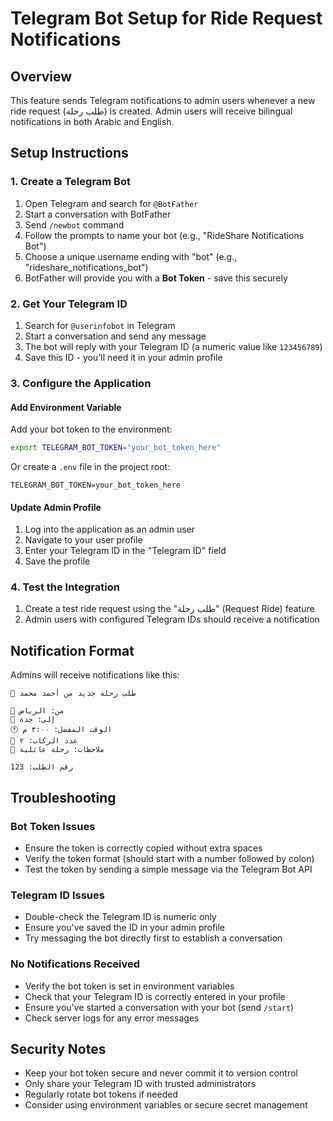 # Telegram Bot Setup for Ride Request Notifications

## Overview
This feature sends Telegram notifications to admin users whenever a new ride request (طلب رحلة) is created. Admin users will receive bilingual notifications in both Arabic and English.

## Setup Instructions

### 1. Create a Telegram Bot
1. Open Telegram and search for `@BotFather`
2. Start a conversation with BotFather
3. Send `/newbot` command
4. Follow the prompts to name your bot (e.g., "RideShare Notifications Bot")
5. Choose a unique username ending with "bot" (e.g., "rideshare_notifications_bot")
6. BotFather will provide you with a **Bot Token** - save this securely

### 2. Get Your Telegram ID
1. Search for `@userinfobot` in Telegram
2. Start a conversation and send any message
3. The bot will reply with your Telegram ID (a numeric value like `123456789`)
4. Save this ID - you'll need it in your admin profile

### 3. Configure the Application

#### Add Environment Variable
Add your bot token to the environment:
```bash
export TELEGRAM_BOT_TOKEN="your_bot_token_here"
```

Or create a `.env` file in the project root:
```
TELEGRAM_BOT_TOKEN=your_bot_token_here
```

#### Update Admin Profile
1. Log into the application as an admin user
2. Navigate to your user profile
3. Enter your Telegram ID in the "Telegram ID" field
4. Save the profile

### 4. Test the Integration
1. Create a test ride request using the "طلب رحلة" (Request Ride) feature
2. Admin users with configured Telegram IDs should receive a notification

## Notification Format
Admins will receive notifications like this:

```
🚗 طلب رحلة جديد من أحمد محمد

📍 من: الرياض
📍 إلى: جدة  
🕐 الوقت المفضل: ٣:٠٠ م
👥 عدد الركاب: ٢
📝 ملاحظات: رحلة عائلية

رقم الطلب: 123
```

## Troubleshooting

### Bot Token Issues
- Ensure the token is correctly copied without extra spaces
- Verify the token format (should start with a number followed by colon)
- Test the token by sending a simple message via the Telegram Bot API

### Telegram ID Issues
- Double-check the Telegram ID is numeric only
- Ensure you've saved the ID in your admin profile
- Try messaging the bot directly first to establish a conversation

### No Notifications Received
- Verify the bot token is set in environment variables
- Check that your Telegram ID is correctly entered in your profile
- Ensure you've started a conversation with your bot (send `/start`)
- Check server logs for any error messages

## Security Notes
- Keep your bot token secure and never commit it to version control
- Only share your Telegram ID with trusted administrators
- Regularly rotate bot tokens if needed
- Consider using environment variables or secure secret management